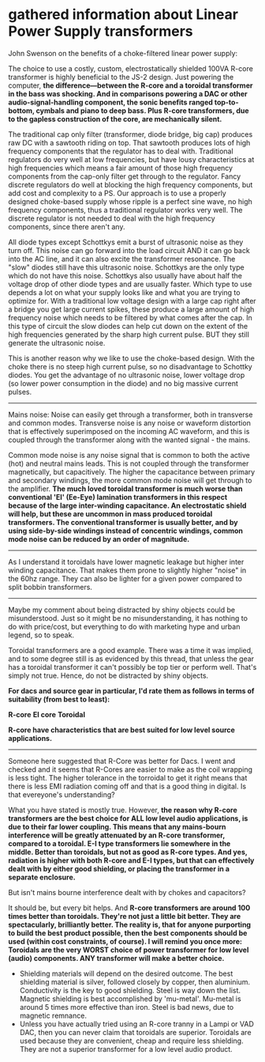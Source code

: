 # gathered information about Linear Power Supply transformers

John Swenson on the benefits of a choke-filtered linear power supply:

The choice to use a costly, custom, electrostatically shielded 100VA R-core transformer is highly beneficial to the JS-2 design.
Just powering the computer, **the difference—between the R-core and a toroidal transformer in the bass was shocking. And in comparisons powering a DAC or other audio-signal-handling component, the sonic benefits ranged top-to-bottom, cymbals and piano to deep bass.  Plus R-core transformers, due to the gapless construction of the core, are mechanically silent.**

The traditional cap only filter (transformer, diode bridge, big cap) produces raw DC with a sawtooth riding on top. That sawtooth produces lots of high frequency components that the regulator has to deal with. Traditional regulators do very well at low frequencies, but have lousy characteristics at high frequencies which means a fair amount of those high frequency components from the cap-only filter get through to the regulator. Fancy discrete regulators do well at blocking the high frequency components, but add cost and complexity to a PS. Our approach is to use a properly designed choke-based supply whose ripple is a perfect sine wave, no high frequency components, thus a traditional regulator works very well. The discrete regulator is not needed to deal with the high frequency components, since there aren't any.

All diode types except Schottkys emit a burst of ultrasonic noise as they turn off. This noise can go forward into the load circuit AND it can go back into the AC line, and it can also excite the transformer resonance. The "slow" diodes still have this ultrasonic noise. Schottkys are the only type which do not have this noise. Schottkys also usually have about half the voltage drop of other diode types and are usually faster. Which type to use depends a lot on what your supply looks like and what you are trying to optimize for. 
With a traditional low voltage design with a large cap right after a bridge you get large current spikes, these produce a large amount of high frequency noise which needs to be filtered by what comes after the cap. In this type of circuit the slow diodes can help cut down on the extent of the high frequencies generated by the sharp high current pulse. BUT they still generate the ultrasonic noise.

This is another reason why we like to use the choke-based design. With the choke there is no steep high current pulse, so no disadvantage to Schottky diodes. You get the advantage of no ultrasonic noise, lower voltage drop (so lower power consumption in the diode) and no big massive current pulses.

---

Mains noise: Noise can easily get through a transformer, both in transverse and common modes. Transverse noise is any noise or waveform distortion that is effectively superimposed on the incoming AC waveform, and this is coupled through the transformer along with the wanted signal - the mains.

Common mode noise is any noise signal that is common to both the active (hot) and neutral mains leads. This is not coupled through the transformer magnetically, but capacitively. The higher the capacitance between primary and secondary windings, the more common mode noise will get through to the amplifier. **The much loved toroidal transformer is much worse than conventional 'EI' (Ee-Eye) lamination transformers in this respect because of the large inter-winding capacitance. An electrostatic shield will help, but these are uncommon in mass produced toroidal transformers. The conventional transformer is usually better, and by using side-by-side windings instead of concentric windings, common mode noise can be reduced by an order of magnitude.**

---
As I understand it toroidals have lower magnetic leakage but higher inter winding capacitance. That makes them prone to slightly higher "noise" in the 60hz range. They can also be lighter for a given power compared to split bobbin transformers.

---
Maybe my comment about being distracted by shiny objects could be misunderstood. Just so it might be no misunderstanding, it has nothing to do with price/cost, but everything to do with marketing hype and urban legend, so to speak.

Toroidal transformers are a good example. There was a time it was implied, and to some degree still is as evidenced by this thread, that unless the gear has a toroidal transformer it can't possibly be top tier or perform well. That's simply not true. Hence, do not be distracted by shiny objects.

**For dacs and source gear in particular, I'd rate them as follows in terms of suitability (from best to least):**

**R-core**
**EI core**
**Toroidal**

**R-core have characteristics that are best suited for low level source applications.**

---
Someone here suggested that R-Core was better for Dacs. I went and checked and it seems that R-Cores are easier to make as the coil wrapping is less tight. The higher tolerance in the torroidal to get it right means that there is less EMI radiation coming off and that is a good thing in digital.
Is that evereyone's understanding?

What you have stated is mostly true. However, **the reason why R-core transformers are the best choice for ALL low level audio applications, is due to their far lower coupling. This means that any mains-bourn interference will be greatly attenuated by an R-core transformer, compared to a toroidal. E-I type transformers lie somewhere in the middle. Better than toroidals, but not as good as R-core types. And yes, radiation is higher with both R-core and E-I types, but that can effectively dealt with by either good shielding, or placing the transformer in a separate enclosure.**

But isn't mains bourne interference dealt with by chokes and capacitors?

It should be, but every bit helps. And **R-core transformers are around 100 times better than toroidals. They're not just a little bit better. They are spectacularly, brilliantly better. The reality is, that for anyone purporting to build the best product possible, then the best components should be used (within cost constraints, of course). I will remind you once more: Toroidals are the very WORST choice of power transformer for low level (audio) components. ANY transformer will make a better choice.**

* Shielding materials will depend on the desired outcome. The best shielding material is silver, followed closely by copper, then aluminium. Conductivity is the key to good shielding. Steel is way down the list. Magnetic shielding is best accomplished by 'mu-metal'. Mu-metal is around 5 times more effective than iron. Steel is bad news, due to magnetic remnance.
* Unless you have actually tried using an R-core tranny in a Lampi or VAD DAC, then you can never claim that toroidals are superior. Toroidals are used because they are convenient, cheap and require less shielding. They are not a superior transformer for a low level audio product. 
